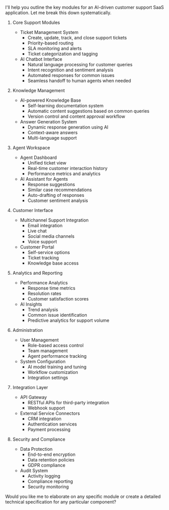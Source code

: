 I'll help you outline the key modules for an AI-driven customer support SaaS application. Let me break this down systematically.

1. Core Support Modules
   - Ticket Management System
     - Create, update, track, and close support tickets
     - Priority-based routing
     - SLA monitoring and alerts
     - Ticket categorization and tagging
   - AI Chatbot Interface
     - Natural language processing for customer queries
     - Intent recognition and sentiment analysis
     - Automated responses for common issues
     - Seamless handoff to human agents when needed

2. Knowledge Management
   - AI-powered Knowledge Base
     - Self-learning documentation system
     - Automatic content suggestions based on common queries
     - Version control and content approval workflow
   - Answer Generation System
     - Dynamic response generation using AI
     - Context-aware answers
     - Multi-language support

3. Agent Workspace
   - Agent Dashboard
     - Unified ticket view
     - Real-time customer interaction history
     - Performance metrics and analytics
   - AI Assistant for Agents
     - Response suggestions
     - Similar case recommendations
     - Auto-drafting of responses
     - Customer sentiment analysis

4. Customer Interface
   - Multichannel Support Integration
     - Email integration
     - Live chat
     - Social media channels
     - Voice support
   - Customer Portal
     - Self-service options
     - Ticket tracking
     - Knowledge base access

5. Analytics and Reporting
   - Performance Analytics
     - Response time metrics
     - Resolution rates
     - Customer satisfaction scores
   - AI Insights
     - Trend analysis
     - Common issue identification
     - Predictive analytics for support volume

6. Administration
   - User Management
     - Role-based access control
     - Team management
     - Agent performance tracking
   - System Configuration
     - AI model training and tuning
     - Workflow customization
     - Integration settings

7. Integration Layer
   - API Gateway
     - RESTful APIs for third-party integration
     - Webhook support
   - External Service Connectors
     - CRM integration
     - Authentication services
     - Payment processing

8. Security and Compliance
   - Data Protection
     - End-to-end encryption
     - Data retention policies
     - GDPR compliance
   - Audit System
     - Activity logging
     - Compliance reporting
     - Security monitoring

Would you like me to elaborate on any specific module or create a detailed technical specification for any particular component?
